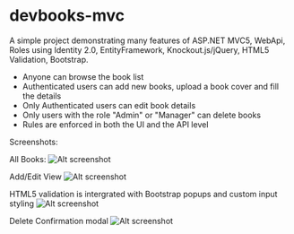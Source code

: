 # devbooks-mvc

 A simple project demonstrating many features of ASP.NET MVC5, WebApi, Roles using Identity 2.0, EntityFramework, Knockout.js/jQuery, HTML5 Validation, Bootstrap.

- Anyone can browse the book list
- Authenticated users can add new books, upload a book cover and fill the details
- Only Authenticated users can edit book details
- Only users with the role "Admin" or "Manager" can delete books
- Rules are enforced in both the UI and the API level

Screenshots:

 All Books:
![Alt screenshot](https://cloud.githubusercontent.com/assets/22646941/24014427/f71e334c-0a95-11e7-83fa-2b977d196f6a.png)



 Add/Edit View
![Alt screenshot](https://cloud.githubusercontent.com/assets/22646941/24014426/f7147da2-0a95-11e7-9412-c2228ea027b1.png)



 HTML5 validation is intergrated with Bootstrap popups and custom input styling
![Alt screenshot](https://cloud.githubusercontent.com/assets/22646941/24014429/f7233964-0a95-11e7-878b-ae5867246d10.png)



 Delete Confirmation modal
![Alt screenshot](https://cloud.githubusercontent.com/assets/22646941/24014428/f71e0d86-0a95-11e7-8667-e6471c4e2787.png)
